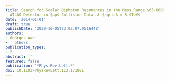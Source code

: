 ```yaml
---
title: Search for Scalar Diphoton Resonances in the Mass Range $65-600$ GeV with the
  ATLAS Detector in $pp$ Collision Data at $sqrts$ = 8 $TeV$
date: '2014-01-01'
draft: true
publishDate: '2020-10-05T23:02:07.951644Z'
authors:
- Georges Aad
- ' others'
publication_types:
- 2
abstract: ''
featured: false
publication: '*Phys.Rev.Lett.*'
doi: 10.1103/PhysRevLett.113.171801
---
```


